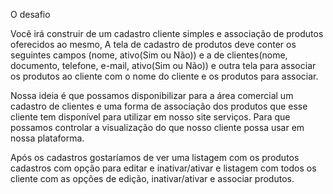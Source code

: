 O desafio

Você irá construir de um cadastro cliente simples e associação de produtos
oferecidos ao mesmo, A tela de cadastro de produtos deve conter os seguintes
campos (nome, ativo(Sim ou Não)) e a de clientes(nome, documento, telefone,
e-mail, ativo(Sim ou Não)) e outra tela para associar os produtos ao cliente
com o nome do cliente e os produtos para associar.

Nossa ideia é que possamos disponibilizar para a área comercial um cadastro
de clientes e uma forma de associação dos produtos que esse cliente tem
disponível para utilizar em nosso site serviços. Para que possamos controlar a
visualização do que nosso cliente possa usar em nossa plataforma.

Após os cadastros gostaríamos de ver uma listagem com os produtos cadastros
com opção para editar e inativar/ativar e listagem com todos os cliente com as
opções de edição, inativar/ativar e associar produtos. 
